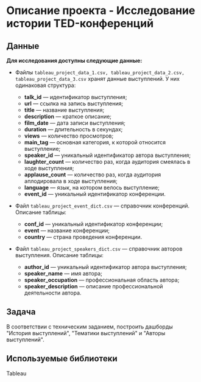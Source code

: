 # Описание проекта - Исследование истории TED-конференций

## Данные

**Для исследования доступны следующие данные:**

- Файлы `tableau_project_data_1.csv, tableau_project_data_2.csv, tableau_project_data_3.csv` хранят данные выступлений. У них одинаковая структура:
    - **talk_id** — идентификатор выступления;
    - **url** — ссылка на запись выступления;
    - **title** — название выступления;
    - **description** — краткое описание;
    - **film_date** — дата записи выступления;
    - **duration** — длительность в секундах;
    - **views** — количество просмотров;
    - **main_tag** — основная категория, к которой относится выступление;
    - **speaker_id** — уникальный идентификатор автора выступления;
    - **laughter_count** — количество раз, когда аудитория смеялась в ходе выступления;
    - **applause_count** — количество раз, когда аудитория аплодировала в ходе выступления;
    - **language** — язык, на котором велось выступление;
    - **event_id** — уникальный идентификатор конференции.
    
- Файл `tableau_project_event_dict.csv` — справочник конференций. Описание таблицы:
    - **conf_id** — уникальный идентификатор конференции;
    - **event** — название конференции;
    - **country** — страна проведения конференции.
    
- Файл `tableau_project_speakers_dict.csv` — справочник авторов выступления. Описание таблицы:
    - **author_id** — уникальный идентификатор автора выступления;
    - **speaker_name** — имя автора;
    - **speaker_occupation** — профессиональная область автора;
    - **speaker_description** — описание профессиональной деятельности автора.

## Задача

В соответствии с техническим заданием, построить дашборды "История выступлений", "Тематики выступлений" и "Авторы выступлений".

## Используемые библиотеки
Tableau
